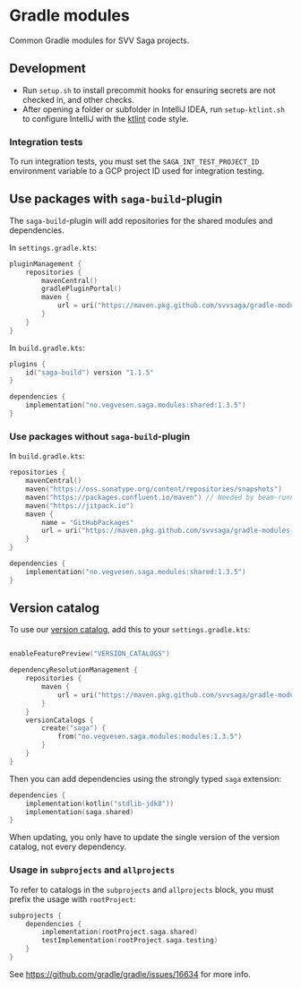 # Gradle modules

Common Gradle modules for SVV Saga projects.

## Development

- Run `setup.sh` to install precommit hooks for ensuring secrets are not checked in, and other checks.
- After opening a folder or subfolder in IntelliJ IDEA, run `setup-ktlint.sh` to configure IntelliJ with
  the [ktlint](https://ktlint.github.io/) code style.

### Integration tests

To run integration tests, you must set the `SAGA_INT_TEST_PROJECT_ID` environment variable to a GCP project ID used for integration testing.

## Use packages with `saga-build`-plugin

The `saga-build`-plugin will add repositories for the shared modules and dependencies.

In `settings.gradle.kts`:

```kotlin
pluginManagement {
    repositories {
        mavenCentral()
        gradlePluginPortal()
        maven {
            url = uri("https://maven.pkg.github.com/svvsaga/gradle-modules-public")
        }
    }
}
```

In `build.gradle.kts`:

```kotlin
plugins {
    id("saga-build") version "1.1.5"
}

dependencies {
    implementation("no.vegvesen.saga.modules:shared:1.3.5")
}
```

### Use packages without `saga-build`-plugin

In `build.gradle.kts`:

```kotlin
repositories {
    mavenCentral()
    maven("https://oss.sonatype.org/content/repositories/snapshots")
    maven("https://packages.confluent.io/maven") // Needed by beam-runners-google-cloud-dataflow-java
    maven("https://jitpack.io")
    maven {
        name = "GitHubPackages"
        url = uri("https://maven.pkg.github.com/svvsaga/gradle-modules-public")
    }
}

dependencies {
    implementation("no.vegvesen.saga.modules:shared:1.3.5")
}
```

## Version catalog

To use our [version catalog](https://docs.gradle.org/current/userguide/platforms.html), add this to
your `settings.gradle.kts`:

```kotlin

enableFeaturePreview("VERSION_CATALOGS")

dependencyResolutionManagement {
    repositories {
        maven {
            url = uri("https://maven.pkg.github.com/svvsaga/gradle-modules-public")
        }
    }
    versionCatalogs {
        create("saga") {
            from("no.vegvesen.saga.modules:modules:1.3.5")
        }
    }
}
```

Then you can add dependencies using the strongly typed `saga` extension:

```kotlin
dependencies {
    implementation(kotlin("stdlib-jdk8"))
    implementation(saga.shared)
}
```

When updating, you only have to update the single version of the version catalog, not every dependency.

### Usage in `subprojects` and `allprojects`

To refer to catalogs in the `subprojects` and `allprojects` block, you must prefix the usage with `rootProject`:

```kotlin
subprojects {
    dependencies {
        implementation(rootProject.saga.shared)
        testImplementation(rootProject.saga.testing)
    }
}
```

See https://github.com/gradle/gradle/issues/16634 for more info.
